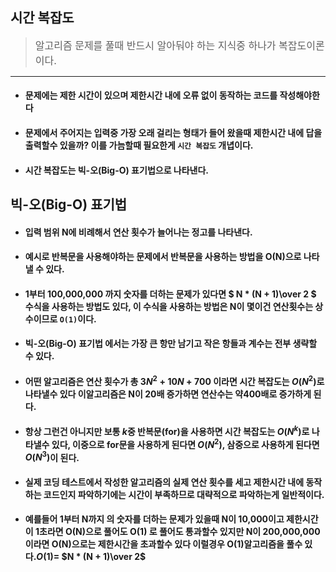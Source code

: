 ## 시간 복잡도

><span style="font-size: 16px">
>알고리즘 문제를 풀때 반드시 알아둬야 하는 지식중 하나가 복잡도이론이다.
></span>

---

+	#### 문제에는 제한 시간이 있으며 제한시간 내에 오류 없이 동작하는 코드를 작성해야한다
+	#### 문제에서 주어지는 입력중 가장 오래 걸리는 형태가 들어 왔을때 제한시간 내에 답을 출력할수 있을까? 이를 가늠할때 필요한게 `시간 복잡도` 개녑이다.
+ #### 시간 복잡도는 빅-오(Big-O) 표기법으로 나타낸다.

## 빅-오(Big-O) 표기법
+ #### 입력 범위 N에 비례해서 연산 횟수가 늘어나는 정고를 나타낸다.
+ #### 예시로 반복문을 사용해야하는 문제에서 반복문을 사용하는 방법을 O(N)으로 나타낼 수 있다.
+ #### 1부터 100,000,000 까지 숫자를 더하는 문제가 있다면 $ N * (N + 1)\over 2 $ 수식을 사용하는 방법도 있다, 이 수식을 사용하는 방법은 N이 몇이건 연산횟수는 상수이므로 `O(1)`이다.
+ #### 빅-오(Big-O) 표기법 에서는 가장 큰 항만 남기고 작은 항들과 계수는 전부 생략할 수 있다.
+ #### 어떤 알고리즘은 연산 횟수가 총 $3N^2 + 10N + 700$ 이라면 시간 복잡도는 $O(N^2)$로 나타낼수 있다 이알고리즘은 N이 20배 증가하면 연산수는 약400배로 증가하게 된다.
+ #### 항상 그런건 아니지만 보통 $k$중 반복문(for)을 사용하면 시간 복잡도는 $O(N^k)$로 나타낼수 있다, 이중으로 for문을 사용하게 된다면 $O(N^2)$, 삼중으로 사용하게 된다면 $O(N^3)$이 된다.
+ #### 실제 코딩 테스트에서 작성한 알고리즘의 실제 연산 횟수를 세고 제한시간 내에 동작하는 코드인지 파악하기에는 시간이 부족하므로 대략적으로 파악하는게 일반적이다.
+ #### 예를들어 1부터 N까지 의 숫자를 더하는 문제가 있을때 N이 10,000이고 제한시간이 1초라면 O(N)으로 풀어도 O(1) 로 풀어도 통과할수 있지만 N이 200,000,000 이라면 O(N)으로는 제한시간을 초과할수 있다 이럴경우 O(1)알고리즘을 풀수 있다.$O(1)=$ $N * (N + 1)\over 2$
